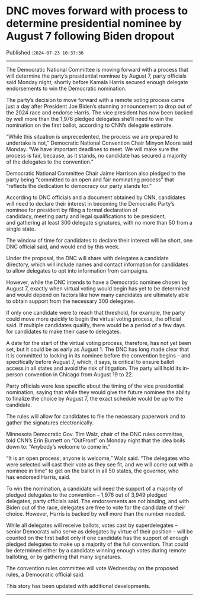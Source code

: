 # DNC moves forward with process to determine presidential nominee by August 7 following Biden dropout

Published :`2024-07-23 10:37:36`

---

The Democratic National Committee is moving forward with a process that will determine the party’s presidential nominee by August 7, party officials said Monday night, shortly before Kamala Harris secured enough delegate endorsements to win the Democratic nomination.

The party’s decision to move forward with a remote voting process came just a day after President Joe Biden’s stunning announcement to drop out of the 2024 race and endorse Harris. The vice president has now been backed by well more than the 1,976 pledged delegates she’ll need to win the nomination on the first ballot, according to CNN’s delegate estimate.

“While this situation is unprecedented, the process we are prepared to undertake is not,” Democratic National Convention Chair Minyon Moore said Monday. “We have important deadlines to meet. We will make sure the process is fair, because, as it stands, no candidate has secured a majority of the delegates to the convention.”

Democratic National Committee Chair Jaime Harrison also pledged to the party being “committed to an open and fair nominating process” that “reflects the dedication to democracy our party stands for.”

According to DNC officials and a document obtained by CNN, candidates will need to declare their interest in becoming the Democratic Party’s nominee for president by filing a formal declaration of candidacy, meeting party and legal qualifications to be president, and gathering at least 300 delegate signatures, with no more than 50 from a single state.

The window of time for candidates to declare their interest will be short, one DNC official said, and would end by this week.

Under the proposal, the DNC will share with delegates a candidate directory, which will include names and contact information for candidates to allow delegates to opt into information from campaigns.

However, while the DNC intends to have a Democratic nominee chosen by August 7, exactly when virtual voting would begin has yet to be determined and would depend on factors like how many candidates are ultimately able to obtain support from the necessary 300 delegates.

If only one candidate were to reach that threshold, for example, the party could move more quickly to begin the virtual voting process, the official said. If multiple candidates qualify, there would be a period of a few days for candidates to make their case to delegates.

A date for the start of the virtual voting process, therefore, has not yet been set, but it could be as early as August 1. The DNC has long made clear that it is committed to locking in its nominee before the convention begins – and specifically before August 7, which, it says, is critical to ensure ballot access in all states and avoid the risk of litigation. The party will hold its in-person convention in Chicago from August 19 to 22.

Party officials were less specific about the timing of the vice presidential nomination, saying that while they would give the future nominee the ability to finalize the choice by August 7, the exact schedule would be up to the candidate.

The rules will allow for candidates to file the necessary paperwork and to gather the signatures electronically.

Minnesota Democratic Gov. Tim Walz, chair of the DNC rules committee, told CNN’s Erin Burnett on “OutFront” on Monday night that the idea boils down to: “Anybody’s welcome to come in.”

“It is an open process; anyone is welcome,” Walz said. “The delegates who were selected will cast their vote as they see fit, and we will come out with a nominee in time” to get on the ballot in all 50 states, the governor, who has endorsed Harris, said.

To win the nomination, a candidate will need the support of a majority of pledged delegates to the convention – 1,976 out of 3,949 pledged delegates, party officials said. The endorsements are not binding, and with Biden out of the race, delegates are free to vote for the candidate of their choice. However, Harris is backed by well more than the number needed.

While all delegates will receive ballots, votes cast by superdelegates – senior Democrats who serve as delegates by virtue of their position – will be counted on the first ballot only if one candidate has the support of enough pledged delegates to make up a majority of the full convention. That could be determined either by a candidate winning enough votes during remote balloting, or by gathering that many signatures.

The convention rules committee will vote Wednesday on the proposed rules, a Democratic official said.

This story has been updated with additional developments.

---


